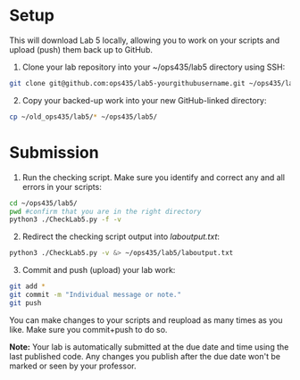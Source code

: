 # Setup
This will download Lab 5 locally, allowing you to work on your scripts and upload (push) them back up to GitHub.

1. Clone your lab repository into your ~/ops435/lab5 directory using SSH:
```bash
git clone git@github.com:ops435/lab5-yourgithubusername.git ~/ops435/lab5/
```
2. Copy your backed-up work into your new GitHub-linked directory:
```bash
cp ~/old_ops435/lab5/* ~/ops435/lab5/
```

# Submission
1. Run the checking script. Make sure you identify and correct any and all errors in your scripts:
```bash
cd ~/ops435/lab5/
pwd #confirm that you are in the right directory
python3 ./CheckLab5.py -f -v
```
2. Redirect the checking script output into *laboutput.txt*:
```bash
python3 ./CheckLab5.py -v &> ~/ops435/lab5/laboutput.txt
```

3. Commit and push (upload) your lab work:
```bash
git add *
git commit -m "Individual message or note."
git push
```

You can make changes to your scripts and reupload as many times as you like. Make sure you commit+push to do so.

**Note:** Your lab is automatically submitted at the due date and time using the last published code. Any changes you publish after the due date won't be marked or seen by your professor.
